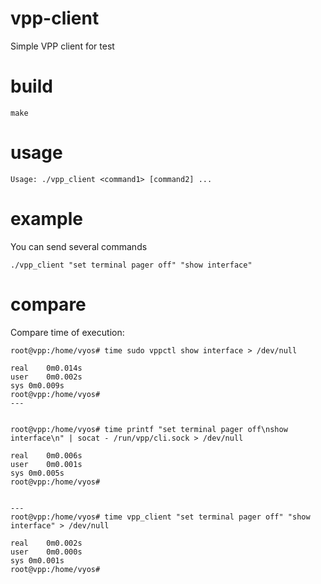 # vpp-client
Simple VPP client for test

# build
```
make
```

# usage
```
Usage: ./vpp_client <command1> [command2] ...
```
# example
You can send several commands
```
./vpp_client "set terminal pager off" "show interface"
```
# compare
Compare time of execution:
```
root@vpp:/home/vyos# time sudo vppctl show interface > /dev/null

real	0m0.014s
user	0m0.002s
sys	0m0.009s
root@vpp:/home/vyos# 
---


root@vpp:/home/vyos# time printf "set terminal pager off\nshow interface\n" | socat - /run/vpp/cli.sock > /dev/null

real	0m0.006s
user	0m0.001s
sys	0m0.005s
root@vpp:/home/vyos# 


---
root@vpp:/home/vyos# time vpp_client "set terminal pager off" "show interface" > /dev/null 

real	0m0.002s
user	0m0.000s
sys	0m0.001s
root@vpp:/home/vyos# 

```
